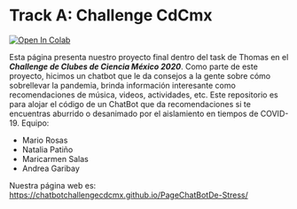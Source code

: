 # Track A: Challenge CdCmx 
[![Open In Colab](https://colab.research.google.com/assets/colab-badge.svg)](https://colab.research.google.com/github/ChatBotChallengeCdCMX/ChatBotForCovidDe-stress/blob/master/De_Stress_Chatbot.ipynb)

Esta página presenta nuestro proyecto final dentro del task de Thomas en el ***Challenge de Clubes de Ciencia México 2020***. Como parte de este proyecto, hicimos un chatbot que le da consejos a la gente sobre cómo sobrellevar la pandemia, brinda información interesante como recomendaciones de música, videos, actividades, etc. 
Este repositorio es para alojar el código de un ChatBot que da recomendaciones si te encuentras aburrido o desanimado por el aislamiento en tiempos de COVID-19.
Equipo: 
* Mario Rosas
* Natalia Patiño
* Maricarmen Salas
* Andrea Garibay

Nuestra página web es: https://chatbotchallengecdcmx.github.io/PageChatBotDe-Stress/
